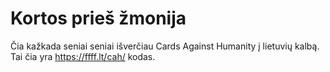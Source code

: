 # Kortos prieš žmonija

Čia kažkada seniai seniai išverčiau Cards Against Humanity į
lietuvių kalbą. Tai čia yra <https://ffff.lt/cah/> kodas.
